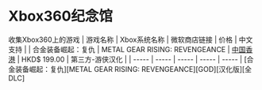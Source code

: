 # Xbox360纪念馆
收集Xbox360上的游戏
| 游戏名称 | Xbox系统名称 | 微软商店链接 | 价格 | 中文支持 |
| 合金装备崛起：复仇 | METAL GEAR RISING: REVENGEANCE | [中国香港](https://marketplace.xbox.com/zh-HK/Product/METAL-GEAR-RISING-REVENGEANCE/66acd000-77fe-1000-9115-d8024b4e080a) | HKD$ 199.00 | 第三方-游侠汉化 | 
| ----- | ----- | ----- | ----- | ----- | 
[合金装备崛起：复仇][METAL GEAR RISING: REVENGEANCE][GOD][汉化版][全DLC]